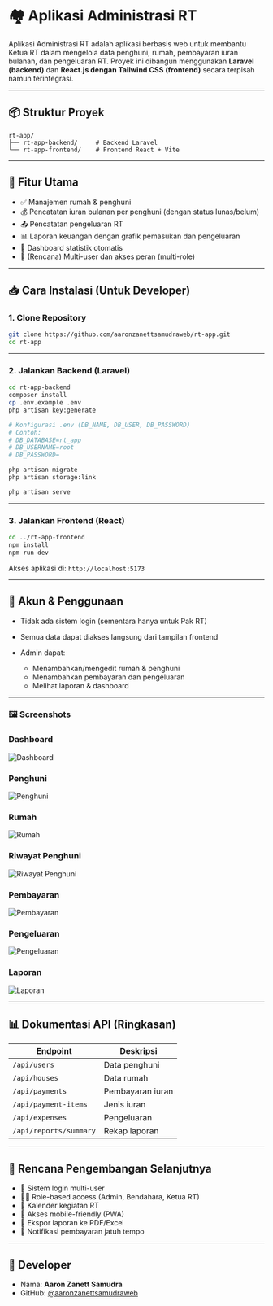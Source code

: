 # 🏘️ Aplikasi Administrasi RT

Aplikasi Administrasi RT adalah aplikasi berbasis web untuk membantu Ketua RT dalam mengelola data penghuni, rumah, pembayaran iuran bulanan, dan pengeluaran RT. Proyek ini dibangun menggunakan **Laravel (backend)** dan **React.js dengan Tailwind CSS (frontend)** secara terpisah namun terintegrasi.

---

## 📦 Struktur Proyek

```
rt-app/
├── rt-app-backend/     # Backend Laravel
└── rt-app-frontend/    # Frontend React + Vite

````

---

## 🚀 Fitur Utama

- ✅ Manajemen rumah & penghuni
- 💰 Pencatatan iuran bulanan per penghuni (dengan status lunas/belum)
- 📤 Pencatatan pengeluaran RT
- 📊 Laporan keuangan dengan grafik pemasukan dan pengeluaran
- 🧮 Dashboard statistik otomatis
- 🔐 (Rencana) Multi-user dan akses peran (multi-role)

---

## 📥 Cara Instalasi (Untuk Developer)

### 1. Clone Repository
```bash
git clone https://github.com/aaronzanettsamudraweb/rt-app.git
cd rt-app
````

---

### 2. Jalankan Backend (Laravel)

```bash
cd rt-app-backend
composer install
cp .env.example .env
php artisan key:generate

# Konfigurasi .env (DB_NAME, DB_USER, DB_PASSWORD)
# Contoh:
# DB_DATABASE=rt_app
# DB_USERNAME=root
# DB_PASSWORD=

php artisan migrate
php artisan storage:link

php artisan serve
```

---

### 3. Jalankan Frontend (React)

```bash
cd ../rt-app-frontend
npm install
npm run dev
```

Akses aplikasi di: `http://localhost:5173`

---

## 📝 Akun & Penggunaan

* Tidak ada sistem login (sementara hanya untuk Pak RT)
* Semua data dapat diakses langsung dari tampilan frontend
* Admin dapat:

  * Menambahkan/mengedit rumah & penghuni
  * Menambahkan pembayaran dan pengeluaran
  * Melihat laporan & dashboard

---

### 🖼️ Screenshots
### Dashboard
![Dashboard](screenshots-rtapp/dashboard.png)
### Penghuni
![Penghuni](screenshots-rtapp/penghuni.png)
### Rumah
![Rumah](screenshots-rtapp/rumah.png)
### Riwayat Penghuni
![Riwayat Penghuni](screenshots-rtapp/penempatanpenghuni.png)
### Pembayaran
![Pembayaran](screenshots-rtapp/pembayaran.png)
### Pengeluaran
![Pengeluaran](screenshots-rtapp/pengeluaran.png)
### Laporan
![Laporan](screenshots-rtapp/laporan.png)

---

## 📊 Dokumentasi API (Ringkasan)

| Endpoint               | Deskripsi        |
| ---------------------- | ---------------- |
| `/api/users`           | Data penghuni    |
| `/api/houses`          | Data rumah       |
| `/api/payments`        | Pembayaran iuran |
| `/api/payment-items`   | Jenis iuran      |
| `/api/expenses`        | Pengeluaran      |
| `/api/reports/summary` | Rekap laporan    |

---

## 🔮 Rencana Pengembangan Selanjutnya

* 🔐 Sistem login multi-user
* 🧑‍💼 Role-based access (Admin, Bendahara, Ketua RT)
* 📅 Kalender kegiatan RT
* 📱 Akses mobile-friendly (PWA)
* 📂 Ekspor laporan ke PDF/Excel
* 💬 Notifikasi pembayaran jatuh tempo

---

## 👤 Developer

* Nama: **Aaron Zanett Samudra**
* GitHub: [@aaronzanettsamudraweb](https://github.com/aaronzanettsamudraweb)
